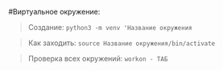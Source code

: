 #Виртуальное окружение:

>Создание:
 `python3 -m venv 'Название окружения`

>Как заходить:
 `source Название окружения/bin/activate`

>Проверка всех окружений:
 `workon - ТАБ`